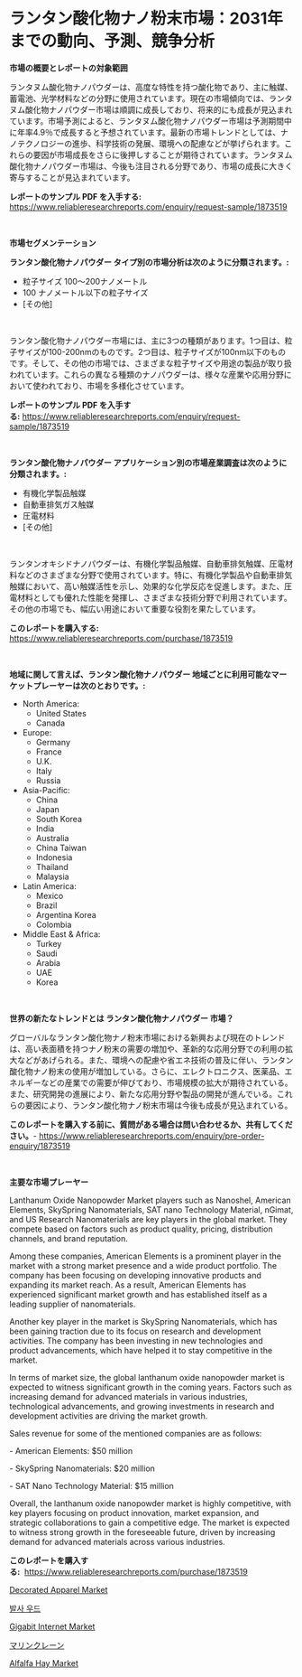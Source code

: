 <p><h1>ランタン酸化物ナノ粉末市場：2031年までの動向、予測、競争分析</h1></p><p><strong>市場の概要とレポートの対象範囲</strong></p>
<p><p>ランタヌム酸化物ナノパウダーは、高度な特性を持つ酸化物であり、主に触媒、蓄電池、光学材料などの分野に使用されています。現在の市場傾向では、ランタヌム酸化物ナノパウダー市場は順調に成長しており、将来的にも成長が見込まれています。市場予測によると、ランタヌム酸化物ナノパウダー市場は予測期間中に年率4.9％で成長すると予想されています。最新の市場トレンドとしては、ナノテクノロジーの進歩、科学技術の発展、環境への配慮などが挙げられます。これらの要因が市場成長をさらに後押しすることが期待されています。ランタヌム酸化物ナノパウダー市場は、今後も注目される分野であり、市場の成長に大きく寄与することが見込まれています。</p></p>
<p><strong>レポートのサンプル PDF を入手する:</strong> <a href="https://www.reliableresearchreports.com/enquiry/request-sample/1873519">https://www.reliableresearchreports.com/enquiry/request-sample/1873519</a></p>
<p>&nbsp;</p>
<p><strong>市場セグメンテーション</strong></p>
<p><strong>ランタン酸化物ナノパウダー タイプ別の市場分析は次のように分類されます。:</strong></p>
<p><ul><li>粒子サイズ 100〜200ナノメートル</li><li>100 ナノメートル以下の粒子サイズ</li><li>[その他]</li></ul></p>
<p>&nbsp;</p>
<p><p>ランタン酸化物ナノパウダー市場には、主に3つの種類があります。1つ目は、粒子サイズが100-200nmのものです。2つ目は、粒子サイズが100nm以下のものです。そして、その他の市場では、さまざまな粒子サイズや用途の製品が取り扱われています。これらの異なる種類のナノパウダーは、様々な産業や応用分野において使われており、市場を多様化させています。</p></p>
<p><strong>レポートのサンプル PDF を入手する:</strong>&nbsp;<a href="https://www.reliableresearchreports.com/enquiry/request-sample/1873519">https://www.reliableresearchreports.com/enquiry/request-sample/1873519</a></p>
<p>&nbsp;</p>
<p><strong> ランタン酸化物ナノパウダー アプリケーション別の市場産業調査は次のように分類されます。:</strong></p>
<p><ul><li>有機化学製品触媒</li><li>自動車排気ガス触媒</li><li>圧電材料</li><li>[その他]</li></ul></p>
<p>&nbsp;</p>
<p><p>ランタンオキシドナノパウダーは、有機化学製品触媒、自動車排気触媒、圧電材料などのさまざまな分野で使用されています。特に、有機化学製品や自動車排気触媒において、高い触媒活性を示し、効果的な化学反応を促進します。また、圧電材料としても優れた性能を発揮し、さまざまな技術分野で利用されています。その他の市場でも、幅広い用途において重要な役割を果たしています。</p></p>
<p><strong>このレポートを購入する:</strong>&nbsp; <a href="https://www.reliableresearchreports.com/purchase/1873519">https://www.reliableresearchreports.com/purchase/1873519</a></p>
<p>&nbsp;</p>
<p><strong>地域に関して言えば、ランタン酸化物ナノパウダー 地域ごとに利用可能なマーケットプレーヤーは次のとおりです。:</strong></p>
<p><ul>
    <li>
        North America:
        <ul>
            <li>United States</li>
            <li>Canada</li>
        </ul>
    </li>
    <li>
        Europe:
        <ul>
            <li>Germany</li>
            <li>France</li>
            <li>U.K.</li>
            <li>Italy</li>
            <li>Russia</li>
        </ul>
    </li>
    <li>
        Asia-Pacific:
        <ul>
            <li>China</li>
            <li>Japan</li>
            <li>South Korea</li>
            <li>India</li>
            <li>Australia</li>
            <li>China Taiwan</li>
            <li>Indonesia</li>
            <li>Thailand</li>
            <li>Malaysia</li>
        </ul>
    </li>
    <li>
        Latin America:
        <ul>
            <li>Mexico</li>
            <li>Brazil</li>
            <li>Argentina Korea</li>
            <li>Colombia</li>
        </ul>
    </li>
    <li>
        Middle East & Africa:
        <ul>
            <li>Turkey</li>
            <li>Saudi</li>
            <li>Arabia</li>
            <li>UAE</li>
            <li>Korea</li>
        </ul>
    </li>
    </ul></p>
<p>&nbsp;</p>
<p><strong>世界の新たなトレンドとは ランタン酸化物ナノパウダー 市場？</strong></p>
<p><p>グローバルなランタン酸化物ナノ粉末市場における新興および現在のトレンドは、高い表面積を持つナノ粉末の需要の増加や、革新的な応用分野での利用の拡大などがあげられる。また、環境への配慮や省エネ技術の普及に伴い、ランタン酸化物ナノ粉末の使用が増加している。さらに、エレクトロニクス、医薬品、エネルギーなどの産業での需要が伸びており、市場規模の拡大が期待されている。また、研究開発の進展により、新たな応用分野や製品の開発が進んでいる。これらの要因により、ランタン酸化物ナノ粉末市場は今後も成長が見込まれている。</p></p>
<p><strong>このレポートを購入する前に、質問がある場合は問い合わせるか、共有してください。</strong>- <a href="https://www.reliableresearchreports.com/enquiry/pre-order-enquiry/1873519">https://www.reliableresearchreports.com/enquiry/pre-order-enquiry/1873519</a></p>
<p>&nbsp;</p>
<p><strong>主要な市場プレーヤー</strong></p>
<p><p>Lanthanum Oxide Nanopowder Market players such as Nanoshel, American Elements, SkySpring Nanomaterials, SAT nano Technology Material, nGimat, and US Research Nanomaterials are key players in the global market. They compete based on factors such as product quality, pricing, distribution channels, and brand reputation.</p><p>Among these companies, American Elements is a prominent player in the market with a strong market presence and a wide product portfolio. The company has been focusing on developing innovative products and expanding its market reach. As a result, American Elements has experienced significant market growth and has established itself as a leading supplier of nanomaterials.</p><p>Another key player in the market is SkySpring Nanomaterials, which has been gaining traction due to its focus on research and development activities. The company has been investing in new technologies and product advancements, which have helped it to stay competitive in the market.</p><p>In terms of market size, the global lanthanum oxide nanopowder market is expected to witness significant growth in the coming years. Factors such as increasing demand for advanced materials in various industries, technological advancements, and growing investments in research and development activities are driving the market growth.</p><p>Sales revenue for some of the mentioned companies are as follows:</p><p>- American Elements: $50 million</p><p>- SkySpring Nanomaterials: $20 million</p><p>- SAT Nano Technology Material: $15 million</p><p>Overall, the lanthanum oxide nanopowder market is highly competitive, with key players focusing on product innovation, market expansion, and strategic collaborations to gain a competitive edge. The market is expected to witness strong growth in the foreseeable future, driven by increasing demand for advanced materials across various industries.</p></p>
<p><strong>このレポートを購入する:</strong>&nbsp;&nbsp;<a href="https://www.reliableresearchreports.com/purchase/1873519">https://www.reliableresearchreports.com/purchase/1873519</a></p>
<p><p><a href="https://github.com/RoccoManning/Market-Research-Report-List-4/blob/main/decorated-apparel-market.md">Decorated Apparel Market</a></p><p><a href="https://github.com/lzrvbyqzftro57/Market-Research-Report-List-1/blob/main/60481412304.md">발사 우드</a></p><p><a href="https://view.publitas.com/reportprime-1/global-gigabit-internet-market-size-and-market-trends-insights-and-projections-from-2024-to-2031/">Gigabit Internet Market</a></p><p><a href="https://github.com/oqxogxyvqe90775/Market-Research-Report-List-1/blob/main/40240802700.md">マリンクレーン</a></p><p><a href="https://military-diascia-e68.notion.site/Alfalfa-Hay-Market-Size-Growth-Outlook-from-2024-to-2031-projecting-at-Market-s-Trends-Analysis-by-af718a5b8c3f43249afcf6456c3059b6">Alfalfa Hay Market</a></p></p>